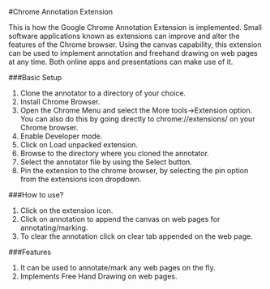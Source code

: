 #Chrome Annotation Extension

This is how the Google Chrome Annotation Extension is implemented. Small software applications known as extensions can improve and alter the features of the Chrome browser. Using the canvas capability, this extension can be used to implement annotation and freehand drawing on web pages at any time. Both online apps and presentations can make use of it.

###Basic Setup

1. Clone the annotator to a directory of your choice.
2. Install Chrome Browser.
3. Open the Chrome Menu and select the More tools->Extension option. You can also do this by going directly to chrome://extensions/ on your Chrome browser.
4. Enable Developer mode.
5. Click on Load unpacked extension.
6. Browse to the directory where you cloned the annotator.
7. Select the annotator file by using the Select button.
8. Pin the extension to the chrome browser, by selecting the pin option from the extensions icon dropdown.

###How to use?

1. Click on the extension icon.
2. Click on annotation to append the canvas on web pages for annotating/marking.
3. To clear the annotation click on clear tab appended on the web page.

###Features

1. It can be used to annotate/mark any web pages on the fly.
2. Implements Free Hand Drawing on web pages.
